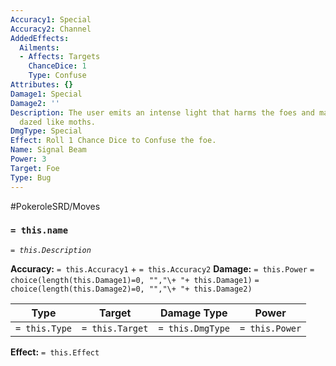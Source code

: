 ```yaml
---
Accuracy1: Special
Accuracy2: Channel
AddedEffects:
  Ailments:
  - Affects: Targets
    ChanceDice: 1
    Type: Confuse
Attributes: {}
Damage1: Special
Damage2: ''
Description: The user emits an intense light that harms the foes and may leave them
  dazed like moths.
DmgType: Special
Effect: Roll 1 Chance Dice to Confuse the foe.
Name: Signal Beam
Power: 3
Target: Foe
Type: Bug
---
```


#PokeroleSRD/Moves

### `= this.name` 
*`= this.Description`*

**Accuracy:** `= this.Accuracy1` + `= this.Accuracy2`
**Damage:** `= this.Power` `= choice(length(this.Damage1)=0, "","\+ "+ this.Damage1)` `= choice(length(this.Damage2)=0, "","\+ "+ this.Damage2)`

| Type          | Target          | Damage Type          | Power          |
| ------------- | --------------- | ---------------- | -------------- |
| `= this.Type` | `= this.Target` | `= this.DmgType` | `= this.Power` | 

**Effect:** `= this.Effect`